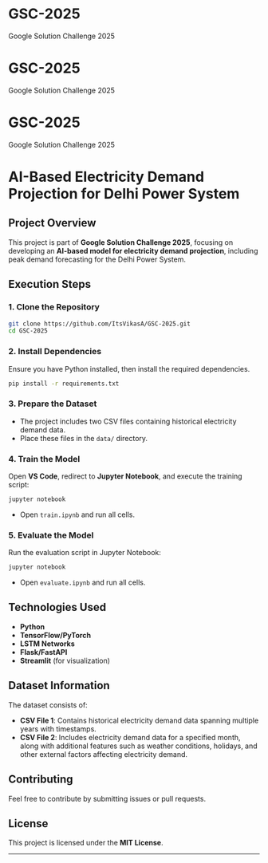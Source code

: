 # GSC-2025
Google Solution Challenge 2025

# GSC-2025
Google Solution Challenge 2025

# GSC-2025
Google Solution Challenge 2025

# AI-Based Electricity Demand Projection for Delhi Power System

## Project Overview
This project is part of **Google Solution Challenge 2025**, focusing on developing an **AI-based model for electricity demand projection**, including peak demand forecasting for the Delhi Power System.

## Execution Steps

### 1. Clone the Repository
```sh
git clone https://github.com/ItsVikasA/GSC-2025.git
cd GSC-2025
```

### 2. Install Dependencies
Ensure you have Python installed, then install the required dependencies.
```sh
pip install -r requirements.txt
```

### 3. Prepare the Dataset
- The project includes two CSV files containing historical electricity demand data.
- Place these files in the `data/` directory.

### 4. Train the Model
Open **VS Code**, redirect to **Jupyter Notebook**, and execute the training script:
```sh
jupyter notebook
```
- Open `train.ipynb` and run all cells.

### 5. Evaluate the Model
Run the evaluation script in Jupyter Notebook:
```sh
jupyter notebook
```
- Open `evaluate.ipynb` and run all cells.

## Technologies Used
- **Python**
- **TensorFlow/PyTorch**
- **LSTM Networks**
- **Flask/FastAPI**
- **Streamlit** (for visualization)

## Dataset Information
The dataset consists of:
- **CSV File 1**: Contains historical electricity demand data spanning multiple years with timestamps.
- **CSV File 2**: Includes electricity demand data for a specified month, along with additional features such as weather conditions, holidays, and other external factors affecting electricity demand.

## Contributing
Feel free to contribute by submitting issues or pull requests.

## License
This project is licensed under the **MIT License**.

---
